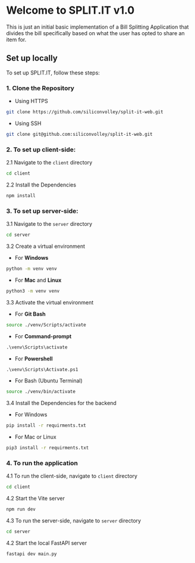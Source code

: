 # Welcome to SPLIT.IT v1.0

This is just an initial basic implementation of a Bill Splitting Application that divides the bill specifically based on what the user has opted to share an item for.

## Set up locally

To set up SPLIT.IT, follow these steps:

### 1. Clone the Repository

- Using HTTPS

```bash
git clone https://github.com/siliconvolley/split-it-web.git
```

- Using SSH

```bash
git clone git@github.com:siliconvolley/split-it-web.git
```

### 2. To set up client-side:

2.1 Navigate to the `client` directory

```bash
cd client
```

2.2 Install the Dependencies

```bash
npm install
```

### 3. To set up server-side:

3.1 Navigate to the `server` directory

```bash
cd server
```

3.2 Create a virtual environment

- For **Windows**

```bash
python -m venv venv
```

- For **Mac** and **Linux**

```bash
python3 -m venv venv
```


3.3 Activate the virtual environment

- For **Git Bash**
```bash
source ./venv/Scripts/activate
```

- For **Command-prompt**
```cmd
.\venv\Scripts\activate
```

- For **Powershell**
```cmd
.\venv\Scripts\Activate.ps1
```

- For Bash (Ubuntu Terminal)
```bash
source ./venv/bin/activate
```

3.4 Install the Dependencies for the backend

- For Windows

```cmd
pip install -r requirments.txt
```

- For Mac or Linux

```bash
pip3 install -r requirments.txt
```

### 4. To run the application

4.1 To run the client-side, navigate to `client` directory

```bash
cd client
```

4.2 Start the Vite server

```bash
npm run dev
```

4.3 To run the server-side, navigate to `server` directory

```bash
cd server
```

4.2 Start the local FastAPI server

```bash
fastapi dev main.py
```

